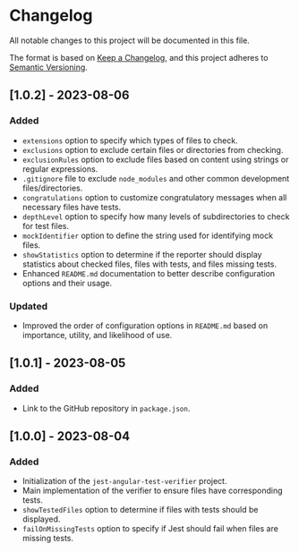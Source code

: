 # Changelog

All notable changes to this project will be documented in this file.

The format is based on [Keep a Changelog](https://keepachangelog.com/en/1.0.0/), and this project adheres to [Semantic Versioning](https://semver.org/spec/v2.0.0.html).

## [1.0.2] - 2023-08-06

### Added
- `extensions` option to specify which types of files to check.
- `exclusions` option to exclude certain files or directories from checking.
- `exclusionRules` option to exclude files based on content using strings or regular expressions.
- `.gitignore` file to exclude `node_modules` and other common development files/directories.
- `congratulations` option to customize congratulatory messages when all necessary files have tests.
- `depthLevel` option to specify how many levels of subdirectories to check for test files.
- `mockIdentifier` option to define the string used for identifying mock files.
- `showStatistics` option to determine if the reporter should display statistics about checked files, files with tests, and files missing tests.
- Enhanced `README.md` documentation to better describe configuration options and their usage.

### Updated
- Improved the order of configuration options in `README.md` based on importance, utility, and likelihood of use.

## [1.0.1] - 2023-08-05

### Added
- Link to the GitHub repository in `package.json`.

## [1.0.0] - 2023-08-04

### Added
- Initialization of the `jest-angular-test-verifier` project.
- Main implementation of the verifier to ensure files have corresponding tests.
- `showTestedFiles` option to determine if files with tests should be displayed.
- `failOnMissingTests` option to specify if Jest should fail when files are missing tests.